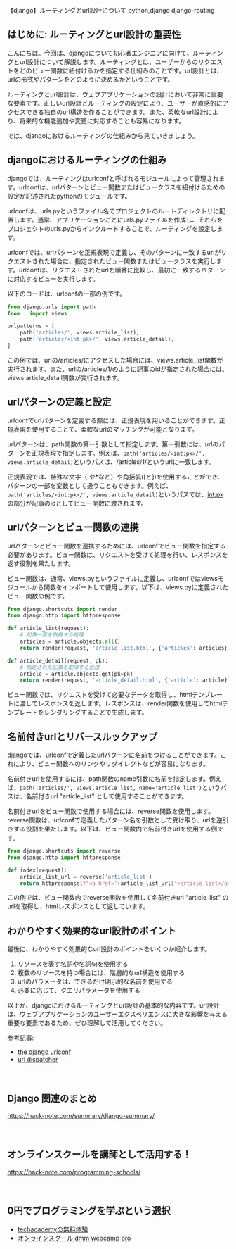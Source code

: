 【django】ルーティングとurl設計について
python,django
django-routing

## はじめに: ルーティングとurl設計の重要性
こんにちは。今回は、djangoについて初心者エンジニアに向けて、ルーティングとurl設計について解説します。ルーティングとは、ユーザーからのリクエストをどのビュー関数に紐付けるかを指定する仕組みのことです。url設計とは、urlの形式やパターンをどのように決めるかということです。

ルーティングとurl設計は、ウェブアプリケーションの設計において非常に重要な要素です。正しいurl設計とルーティングの設定により、ユーザーが直感的にアクセスできる独自のurl構造を作ることができます。また、柔軟なurl設計により、将来的な機能追加や変更に対応することも容易になります。

では、djangoにおけるルーティングの仕組みから見ていきましょう。

## djangoにおけるルーティングの仕組み
djangoでは、ルーティングはurlconfと呼ばれるモジュールによって管理されます。urlconfは、urlパターンとビュー関数またはビュークラスを紐付けるための設定が記述されたpythonのモジュールです。

urlconfは、urls.pyというファイル名でプロジェクトのルートディレクトリに配置します。通常、アプリケーションごとにurls.pyファイルを作成し、それらをプロジェクトのurls.pyからインクルードすることで、ルーティングを設定します。

urlconfでは、urlパターンを正規表現で定義し、そのパターンに一致するurlがリクエストされた場合に、指定されたビュー関数またはビュークラスを実行します。urlconfは、リクエストされたurlを順番に比較し、最初に一致するパターンに対応するビューを実行します。

以下のコードは、urlconfの一部の例です。

```python
from django.urls import path
from . import views

urlpatterns = [
    path('articles/', views.article_list),
    path('articles/<int:pk>/', views.article_detail),
]
```

この例では、urlの/articles/にアクセスした場合には、views.article_list関数が実行されます。また、urlの/articles/1/のように記事のidが指定された場合には、views.article_detail関数が実行されます。

## urlパターンの定義と設定
urlconfでurlパターンを定義する際には、正規表現を用いることができます。正規表現を使用することで、柔軟なurlのマッチングが可能となります。

urlパターンは、path関数の第一引数として指定します。第一引数には、urlのパターンを正規表現で指定します。例えば、`path('articles/<int:pk>/', views.article_detail)`というパスは、/articles/1/というurlに一致します。

正規表現では、特殊な文字（.や*など）や角括弧([と])を使用することができ、パターンの一部を変数として扱うこともできます。例えば、`path('articles/<int:pk>/', views.article_detail)`というパスでは、<int:pk>の部分が記事のidとしてビュー関数に渡されます。

## urlパターンとビュー関数の連携
urlパターンとビュー関数を連携するためには、urlconfでビュー関数を指定する必要があります。ビュー関数は、リクエストを受けて処理を行い、レスポンスを返す役割を果たします。

ビュー関数は、通常、views.pyというファイルに定義し、urlconfではviewsモジュールから関数をインポートして使用します。以下は、views.pyに定義されたビュー関数の例です。

```python
from django.shortcuts import render
from django.http import httpresponse

def article_list(request):
    # 記事一覧を取得する処理
    articles = article.objects.all()
    return render(request, 'article_list.html', {'articles': articles})

def article_detail(request, pk):
    # 指定された記事を取得する処理
    article = article.objects.get(pk=pk)
    return render(request, 'article_detail.html', {'article': article})
```

ビュー関数では、リクエストを受けて必要なデータを取得し、htmlテンプレートに渡してレスポンスを返します。レスポンスは、render関数を使用してhtmlテンプレートをレンダリングすることで生成します。

## 名前付きurlとリバースルックアップ
djangoでは、urlconfで定義したurlパターンに名前をつけることができます。これにより、ビュー関数へのリンクやリダイレクトなどが容易になります。

名前付きurlを使用するには、path関数のname引数に名前を指定します。例えば、`path('articles/', views.article_list, name='article_list')`というパスは、名前付きurl "article_list" として使用することができます。

名前付きurlをビュー関数で使用する場合には、reverse関数を使用します。reverse関数は、urlconfで定義したパターン名を引数として受け取り、urlを逆引きする役割を果たします。以下は、ビュー関数内で名前付きurlを使用する例です。

```python
from django.shortcuts import reverse
from django.http import httpresponse

def index(request):
    article_list_url = reverse('article_list')
    return httpresponse(f"<a href='{article_list_url}'>article list</a>")
```

この例では、ビュー関数内でreverse関数を使用して名前付きurl "article_list" のurlを取得し、htmlレスポンスとして返しています。

## わかりやすく効果的なurl設計のポイント
最後に、わかりやすく効果的なurl設計のポイントをいくつか紹介します。

1. リソースを表す名詞や名詞句を使用する
2. 複数のリソースを持つ場合には、階層的なurl構造を使用する
3. urlのパラメータは、できるだけ明示的な名前を使用する
4. 必要に応じて、クエリパラメータを使用する

以上が、djangoにおけるルーティングとurl設計の基本的な内容です。url設計は、ウェブアプリケーションのユーザーエクスペリエンスに大きな影響を与える重要な要素であるため、ぜひ理解して活用してください。

参考記事:
- [the django urlconf](https://docs.djangoproject.com/en/3.2/topics/http/urls/)
- [url dispatcher](https://docs.djangoproject.com/en/3.2/topics/http/urls/#url-dispatcher)

　

## Django 関連のまとめ
https://hack-note.com/summary/django-summary/

　

## オンラインスクールを講師として活用する！
https://hack-note.com/programming-schools/

　

## 0円でプログラミングを学ぶという選択
- [techacademyの無料体験](//af.moshimo.com/af/c/click?a_id=2612475&amp;p_id=1555&amp;pc_id=2816&amp;pl_id=22706&amp;url=https%3a%2f%2ftechacademy.jp%2fhtmlcss-trial%3futm_source%3dmoshimo%26utm_medium%3daffiliate%26utm_campaign%3dtextad)
- [オンラインスクール dmm webcamp pro](//af.moshimo.com/af/c/click?a_id=2612482&amp;p_id=1363&amp;pc_id=2297&amp;pl_id=39999&amp;guid=on)

